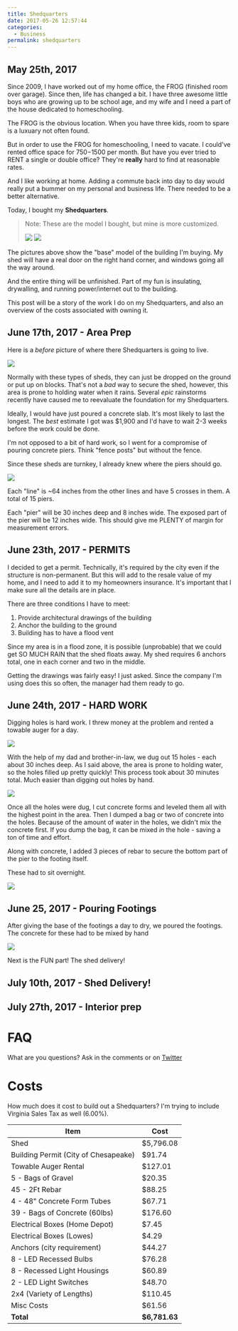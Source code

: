 ```yaml
---
title: Shedquarters
date: 2017-05-26 12:57:44
categories:
  - Business
permalink: shedquarters
---
```


## May 25th, 2017
Since 2009, I have worked out of my home office, the FROG (finished room over garage).  Since then, life has changed a bit.  I have three awesome little boys who are growing up to be school age, and my wife and I need a part of the house dedicated to homeschooling.

The FROG is the obvious location.  When you have three kids, room to spare is a luxuary not often found. 

But in order to use the FROG for homeschooling, I need to vacate.  I could've rented office space for $750-$1500 per month.  But have you ever tried to RENT a single or double office?  They're **really** hard to find at reasonable rates.

And I like working at home.  Adding a commute back into day to day would really put a bummer on my personal and business life.  There needed to be a better alternative.

Today, I bought my **Shedquarters**.

>Note: These are the model I bought, but mine is more customized.
>
>![](https://griffcdn.blob.core.windows.net/kevgriffinpublic/shedquarters/model_1.jpg)
>![](https://griffcdn.blob.core.windows.net/kevgriffinpublic/shedquarters/model_2.jpg)

The pictures above show the "base" model of the building I'm buying.  My shed will have a real door on the right hand corner, and windows going all the way around.

And the entire thing will be unfinished.  Part of my fun is insulating, drywalling, and running power/internet out to the building.

This post will be a story of the work I do on my Shedquarters, and also an overview of the costs associated with owning it.

## June 17th, 2017 - Area Prep
Here is a *before* picture of where there Shedquarters is going to live.

![](https://griffcdn.blob.core.windows.net/kevgriffinpublic/shedquarters/ShedPlotBefore.jpg)

Normally with these types of sheds, they can just be dropped on the ground or put up on blocks.  That's not a *bad* way to secure the shed, however, this area is prone to holding water when it rains.  Several *epic* rainstorms recently have caused me to reevaluate the foundation for my Shedquarters.

Ideally, I would have just poured a concrete slab.  It's most likely to last the longest.  The *best* estimate I got was $1,900 and I'd have to wait 2-3 weeks before the work could be done.

I'm not opposed to a bit of hard work, so I went for a compromise of pouring concrete piers.  Think "fence posts" but without the fence.

Since these sheds are turnkey, I already knew where the piers should go.

![](https://griffcdn.blob.core.windows.net/kevgriffinpublic/shedquarters/ShedPlotMarkedOut.jpg)

Each "line" is ~64 inches from the other lines and have 5 crosses in them.  A total of 15 piers.  

Each "pier" will be 30 inches deep and 8 inches wide.  The exposed part of the pier will be 12 inches wide.  This should give me PLENTY of margin for measurement errors.

## June 23th, 2017 - PERMITS
I decided to get a permit.  Technically, it's required by the city even if the structure is non-permanent.  But this will add to the resale value of my home, and I need to add it to my homeowners insurance.  It's important that I make sure all the details are in place.

There are three conditions I have to meet:

1. Provide architectural drawings of the building
2. Anchor the building to the ground
3. Building has to have a flood vent

Since my area is in a flood zone, it is possible (unprobable) that we could get SO MUCH RAIN that the shed floats away.  My shed requires 6 anchors total, one in each corner and two in the middle.

Getting the drawings was fairly easy!  I just asked.  Since the company I'm using does this so often, the manager had them ready to go.  

## June 24th, 2017 - HARD WORK
Digging holes is hard work.  I threw money at the problem and rented a towable auger for a day.

![](https://griffcdn.blob.core.windows.net/kevgriffinpublic/shedquarters/TowableAuger.jpg)

With the help of my dad and brother-in-law, we dug out 15 holes - each about 30 inches deep.  As I said above, the area is prone to holding water, so the holes filled up pretty quickly!  This process took about 30 minutes total.  Much easier than digging out holes by hand.

![](https://griffcdn.blob.core.windows.net/kevgriffinpublic/shedquarters/DiggingHoles.jpg)

Once all the holes were dug, I cut concrete forms and leveled them all with the highest point in the area.  Then I dumped a bag or two of concrete into the holes.  Because of the amount of water in the holes, we didn't mix the concrete first.  If you dump the bag, it can be mixed *in* the hole - saving a ton of time and effort.  

Along with concrete, I added 3 pieces of rebar to secure the bottom part of the pier to the footing itself.

These had to sit overnight.

![](https://griffcdn.blob.core.windows.net/kevgriffinpublic/shedquarters/AllHolesDug.jpg)

## June 25, 2017 - Pouring Footings
After giving the base of the footings a day to dry, we poured the footings.  The concrete for these had to be mixed by hand

![](https://griffcdn.blob.core.windows.net/kevgriffinpublic/shedquarters/PouredAndReady.jpg)

Next is the FUN part!  The shed delivery!

## July 10th, 2017 - Shed Delivery!

## July 27th, 2017 - Interior prep

# FAQ

What are you questions?  Ask in the comments or on [Twitter](https://twitter.com/1kevgriff)

# Costs
How much does it cost to build out a Shedquarters?  I'm trying to include Virginia Sales Tax as well (6.00%).
<table class="table">
    <thead>
        <tr>
            <th>Item</th>
            <th>Cost</th>
        </tr>
    </thead>
    <tbody>
        <tr>
            <td>Shed</td>
            <td>$5,796.08</td>
        </tr>
        <tr>
            <td>Building Permit (City of Chesapeake)</td>
            <td>$91.74</td>
        </tr>
        <tr>
            <td>Towable Auger Rental</td>
            <td>$127.01</td>
        </tr>
        <tr>
            <td>5 - Bags of Gravel</td>
            <td>$20.35</td>
        </tr>
        <tr>
            <td>45 - 2Ft Rebar</td>
            <td>$88.25</td>
        </tr>
         <tr>
            <td>4 - 48" Concrete Form Tubes</td>
            <td>$67.71</td>
        </tr>
         <tr>
            <td>39 - Bags of Concrete (60lbs)</td>
            <td>$176.60</td>
        </tr>
		<tr>
			<td>Electrical Boxes (Home Depot)</td>
			<td>$7.45</td>
		</tr>
		<tr>
			<td>Electrical Boxes (Lowes)</td>
			<td>$4.29</td>
		</tr>
		<tr>
			<td>Anchors (city requirement)</td>
			<td>$44.27</td>
		</tr>
		<tr>
			<td>8 - LED Recessed Bulbs</td>
			<td>$76.28</td>
		</tr>
		<tr>
			<td>8 - Recessed Light Housings</td>
			<td>$60.89</td>
		</tr>
		<tr>
			<td>2 - LED Light Switches</td>
			<td>$48.70</td>
		</tr>
		<tr>
			<td>2x4 (Variety of Lengths)</td>
			<td>$110.45</td>
		</tr>
        <tr>
            <td>Misc Costs</td>
            <td>$61.56</td>
        </tr>
        <tr>
            <td><strong>Total</strong></td>
            <td><strong>$6,781.63</strong></td>
        </tr>
    </tbody>
</table>